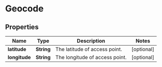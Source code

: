 # Geocode

## Properties
Name | Type | Description | Notes
------------ | ------------- | ------------- | -------------
**latitude** | **String** | The latitude of access point. |  [optional]
**longitude** | **String** | The longitude of access point. |  [optional]
